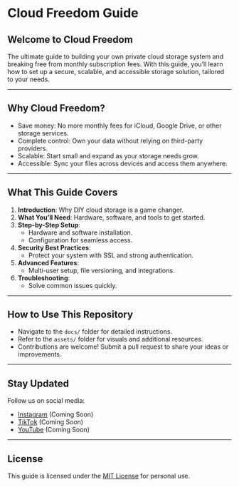 # Cloud Freedom Guide

## **Welcome to Cloud Freedom**
The ultimate guide to building your own private cloud storage system and breaking free from monthly subscription fees. With this guide, you’ll learn how to set up a secure, scalable, and accessible storage solution, tailored to your needs.

---

## **Why Cloud Freedom?**
- Save money: No more monthly fees for iCloud, Google Drive, or other storage services.
- Complete control: Own your data without relying on third-party providers.
- Scalable: Start small and expand as your storage needs grow.
- Accessible: Sync your files across devices and access them anywhere.

---

## **What This Guide Covers**
1. **Introduction**: Why DIY cloud storage is a game changer.
2. **What You’ll Need**: Hardware, software, and tools to get started.
3. **Step-by-Step Setup**:
   - Hardware and software installation.
   - Configuration for seamless access.
4. **Security Best Practices**:
   - Protect your system with SSL and strong authentication.
5. **Advanced Features**:
   - Multi-user setup, file versioning, and integrations.
6. **Troubleshooting**:
   - Solve common issues quickly.

---

## **How to Use This Repository**
- Navigate to the `docs/` folder for detailed instructions.
- Refer to the `assets/` folder for visuals and additional resources.
- Contributions are welcome! Submit a pull request to share your ideas or improvements.

---

## **Stay Updated**
Follow us on social media:
- [Instagram](#) (Coming Soon)
- [TikTok](#) (Coming Soon)
- [YouTube](#) (Coming Soon)

---

## **License**
This guide is licensed under the [MIT License](LICENSE) for personal use.
